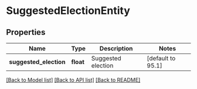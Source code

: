 # SuggestedElectionEntity

## Properties
Name | Type | Description | Notes
------------ | ------------- | ------------- | -------------
**suggested_election** | **float** | Suggested election | [default to 95.1]

[[Back to Model list]](../README.md#documentation-for-models) [[Back to API list]](../README.md#documentation-for-api-endpoints) [[Back to README]](../README.md)


